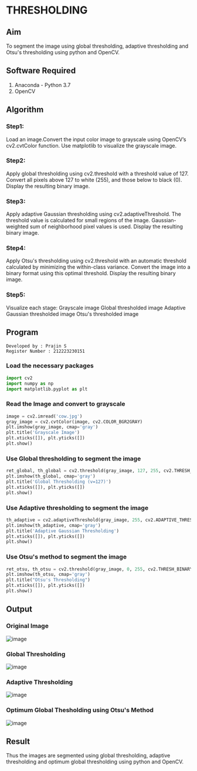 # THRESHOLDING
## Aim
To segment the image using global thresholding, adaptive thresholding and Otsu's thresholding using python and OpenCV.

## Software Required
1. Anaconda - Python 3.7
2. OpenCV

## Algorithm

### Step1:
Load an image.Convert the input color image to grayscale using OpenCV’s cv2.cvtColor function.
Use matplotlib to visualize the grayscale image.

### Step2:
Apply global thresholding using cv2.threshold with a threshold value of 127.
Convert all pixels above 127 to white (255), and those below to black (0).
Display the resulting binary image.

### Step3:
Apply adaptive Gaussian thresholding using cv2.adaptiveThreshold.
The threshold value is calculated for small regions of the image.
Gaussian-weighted sum of neighborhood pixel values is used.
Display the resulting binary image.


### Step4:
Apply Otsu's thresholding using cv2.threshold with an automatic threshold calculated by minimizing the within-class variance.
Convert the image into a binary format using this optimal threshold.
Display the resulting binary image.
### Step5:
Visualize each stage:
Grayscale image
Global thresholded image
Adaptive Gaussian thresholded image
Otsu's thresholded image

## Program

```
Developed by : Prajin S
Register Number : 212223230151
```
### Load the necessary packages
```python
import cv2
import numpy as np
import matplotlib.pyplot as plt
```




### Read the Image and convert to grayscale
```python
image = cv2.imread('cow.jpg')
gray_image = cv2.cvtColor(image, cv2.COLOR_BGR2GRAY)
plt.imshow(gray_image, cmap='gray')
plt.title('Grayscale Image')
plt.xticks([]), plt.yticks([])
plt.show()
```



### Use Global thresholding to segment the image
```python
ret_global, th_global = cv2.threshold(gray_image, 127, 255, cv2.THRESH_BINARY)
plt.imshow(th_global, cmap='gray')
plt.title('Global Thresholding (v=127)')
plt.xticks([]), plt.yticks([])
plt.show()
```



### Use Adaptive thresholding to segment the image
```python
th_adaptive = cv2.adaptiveThreshold(gray_image, 255, cv2.ADAPTIVE_THRESH_GAUSSIAN_C,cv2.THRESH_BINARY, 11, 2)
plt.imshow(th_adaptive, cmap='gray')
plt.title('Adaptive Gaussian Thresholding')
plt.xticks([]), plt.yticks([])
plt.show()
```



### Use Otsu's method to segment the image 
```python
ret_otsu, th_otsu = cv2.threshold(gray_image, 0, 255, cv2.THRESH_BINARY + cv2.THRESH_OTSU)
plt.imshow(th_otsu, cmap='gray')
plt.title("Otsu's Thresholding")
plt.xticks([]), plt.yticks([])
plt.show()
```

## Output

### Original Image
![image](https://github.com/user-attachments/assets/ff5eaa02-074d-4f6d-8275-6a649aa841c1)


### Global Thresholding
![image](https://github.com/user-attachments/assets/004f6fbe-5be0-45bb-a612-dad1fe43745f)

### Adaptive Thresholding
![image](https://github.com/user-attachments/assets/b89b9711-97a4-480b-b23f-f758db3b613d)

### Optimum Global Thesholding using Otsu's Method
![image](https://github.com/user-attachments/assets/cee1204e-1abf-4f19-b9f9-2b332725bb6d)



## Result
Thus the images are segmented using global thresholding, adaptive thresholding and optimum global thresholding using python and OpenCV.
